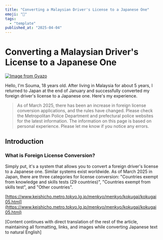 ```yaml
---
title: "Converting a Malaysian Driver's License to a Japanese One"
emoji: "🤖"
tags:
  - "template"
published_at: "2025-04-04"
---
```


# Converting a Malaysian Driver's License to a Japanese One

[![Image from Gyazo](https://i.gyazo.com/af55d25e7a4430f422c6f5d95869146a.png)](https://gyazo.com/af55d25e7a4430f422c6f5d95869146a)

Hello, I'm Souma, 18 years old. After living in Malaysia for about 5 years, I returned to Japan at the end of January and successfully converted my foreign driver's license to a Japanese one. Here's my experience.

> As of March 2025, there has been an increase in foreign license conversion applications, and the rules have changed. Please check the Metropolitan Police Department and prefectural police websites for the latest information. The information on this page is based on personal experience. Please let me know if you notice any errors.

## Introduction
### What is Foreign License Conversion?
Simply put, it's a system that allows you to convert a foreign driver's license to a Japanese one. Similar systems exist worldwide.
As of March 2025 in Japan, there are three categories for license conversion: "Countries exempt from knowledge and skills tests (29 countries)", "Countries exempt from skills test", and "Other countries".

[https://www.keishicho.metro.tokyo.lg.jp/menkyo/menkyo/kokugai/kokugai05.html](https://www.keishicho.metro.tokyo.lg.jp/menkyo/menkyo/kokugai/kokugai05.html)

[Content continues with direct translation of the rest of the article, maintaining all formatting, links, and images while converting Japanese text to natural English]
